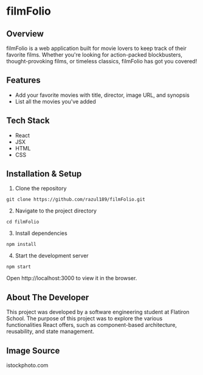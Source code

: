 # filmFolio 

## Overview

filmFolio is a web application built for movie lovers to keep track of their favorite films. Whether you're looking for action-packed blockbusters, thought-provoking films, or timeless classics, filmFolio has got you covered!

## Features

- Add your favorite movies with title, director, image URL, and synopsis
- List all the movies you've added

## Tech Stack

- React
- JSX
- HTML
- CSS

## Installation & Setup

1. Clone the repository

```
git clone https://github.com/razul189/filmFolio.git
```

2. Navigate to the project directory

```
cd filmFolio
```

3. Install dependencies

```
npm install
```

4. Start the development server

```
npm start
```

Open http://localhost:3000 to view it in the browser.

## About The Developer

This project was developed by a software engineering student at Flatiron School. The purpose of this project was to explore the various functionalities React offers, such as component-based architecture, reusability, and state management.

## Image Source

istockphoto.com